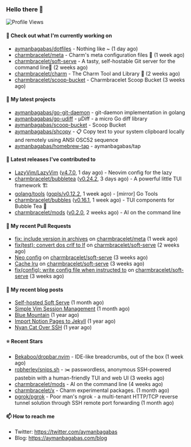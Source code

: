 ### Hello there 👋

![Profile Views](https://komarev.com/ghpvc/?username=aymanbagabas&label=PROFILE+VIEWS)

#### 👷 Check out what I'm currently working on

- [aymanbagabas/dotfiles](https://github.com/aymanbagabas/dotfiles) - Nothing like ~ (1 day ago)
- [charmbracelet/meta](https://github.com/charmbracelet/meta) - Charm&#39;s meta configuration files 🫥 (1 week ago)
- [charmbracelet/soft-serve](https://github.com/charmbracelet/soft-serve) - A tasty, self-hostable Git server for the command line🍦 (2 weeks ago)
- [charmbracelet/charm](https://github.com/charmbracelet/charm) - The Charm Tool and Library 🌟 (2 weeks ago)
- [charmbracelet/scoop-bucket](https://github.com/charmbracelet/scoop-bucket) - Charmbracelet Scoop Bucket (3 weeks ago)

#### 🌱 My latest projects

- [aymanbagabas/go-git-daemon](https://github.com/aymanbagabas/go-git-daemon) - git-daemon implementation in golang
- [aymanbagabas/go-udiff](https://github.com/aymanbagabas/go-udiff) - µDiff - a micro Go diff library
- [aymanbagabas/scoop-bucket](https://github.com/aymanbagabas/scoop-bucket) - Scoop Bucket
- [aymanbagabas/shcopy](https://github.com/aymanbagabas/shcopy) - 📋 Copy text to your system clipboard locally and remotely using ANSI OSC52 sequence
- [aymanbagabas/homebrew-tap](https://github.com/aymanbagabas/homebrew-tap) - aymanbagabas/tap

#### 🔭 Latest releases I've contributed to

- [LazyVim/LazyVim](https://github.com/LazyVim/LazyVim) ([v4.7.0](https://github.com/LazyVim/LazyVim/releases/tag/v4.7.0), 1 day ago) - Neovim config for the lazy
- [charmbracelet/bubbletea](https://github.com/charmbracelet/bubbletea) ([v0.24.2](https://github.com/charmbracelet/bubbletea/releases/tag/v0.24.2), 3 days ago) - A powerful little TUI framework 🏗
- [golang/tools](https://github.com/golang/tools) ([gopls/v0.12.2](https://github.com/golang/tools/releases/tag/gopls/v0.12.2), 1 week ago) - [mirror] Go Tools
- [charmbracelet/bubbles](https://github.com/charmbracelet/bubbles) ([v0.16.1](https://github.com/charmbracelet/bubbles/releases/tag/v0.16.1), 1 week ago) - TUI components for Bubble Tea 🫧
- [charmbracelet/mods](https://github.com/charmbracelet/mods) ([v0.2.0](https://github.com/charmbracelet/mods/releases/tag/v0.2.0), 2 weeks ago) - AI on the command line

#### 🔨 My recent Pull Requests

- [fix: include version in archives](https://github.com/charmbracelet/meta/pull/93) on [charmbracelet/meta](https://github.com/charmbracelet/meta) (1 week ago)
- [fix(test): convert dos crlf to lf](https://github.com/charmbracelet/soft-serve/pull/311) on [charmbracelet/soft-serve](https://github.com/charmbracelet/soft-serve) (2 weeks ago)
- [Neo config](https://github.com/charmbracelet/soft-serve/pull/302) on [charmbracelet/soft-serve](https://github.com/charmbracelet/soft-serve) (3 weeks ago)
- [Cache lru](https://github.com/charmbracelet/soft-serve/pull/301) on [charmbracelet/soft-serve](https://github.com/charmbracelet/soft-serve) (3 weeks ago)
- [fix(config): write config file when instructed to](https://github.com/charmbracelet/soft-serve/pull/300) on [charmbracelet/soft-serve](https://github.com/charmbracelet/soft-serve) (3 weeks ago)

#### 📜 My recent blog posts

- [Self-hosted Soft Serve](https://aymanbagabas.com/blog/2023/04/28/self-hosted-soft-serve.html) (1 month ago)
- [Simple Vim Session Management](https://aymanbagabas.com/blog/2023/04/13/simple-vim-session-management.html) (1 month ago)
- [Blue Mountain](https://aymanbagabas.com/blog/2022/06/02/blue-mountain.html) (1 year ago)
- [Import Notion Pages to Jekyll](https://aymanbagabas.com/blog/2022/03/29/import-notion-pages-to-jekyll.html) (1 year ago)
- [Nyan Cat Over SSH](https://aymanbagabas.com/blog/2022/03/25/nyan-cat-over-ssh.html) (1 year ago)

#### ⭐ Recent Stars

- [Bekaboo/dropbar.nvim](https://github.com/Bekaboo/dropbar.nvim) - IDE-like breadcrumbs, out of the box (1 week ago)
- [robherley/snips.sh](https://github.com/robherley/snips.sh) - ✂️ passwordless, anonymous SSH-powered pastebin with a human-friendly TUI and web UI (3 weeks ago)
- [charmbracelet/mods](https://github.com/charmbracelet/mods) - AI on the command line (4 weeks ago)
- [charmbracelet/x](https://github.com/charmbracelet/x) - Charm experimental packages. (1 month ago)
- [pgrok/pgrok](https://github.com/pgrok/pgrok) - Poor man&#39;s ngrok - a multi-tenant HTTP/TCP reverse tunnel solution through SSH remote port forwarding (1 month ago)

#### 📫 How to reach me

- Twitter: https://twitter.com/aymanbagabas
- Blog: https://aymanbagabas.com/blog
